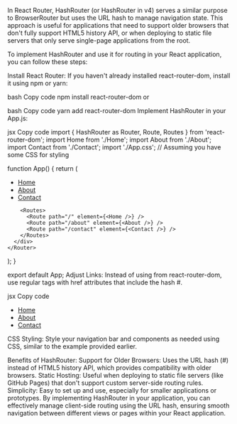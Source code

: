 
In React Router, HashRouter (or HashRouter in v4) serves a similar purpose to BrowserRouter but uses the URL hash to manage navigation state. This approach is useful for applications that need to support older browsers that don't fully support HTML5 history API, or when deploying to static file servers that only serve single-page applications from the root.

To implement HashRouter and use it for routing in your React application, you can follow these steps:

Install React Router: If you haven't already installed react-router-dom, install it using npm or yarn:

bash
Copy code
npm install react-router-dom
or

bash
Copy code
yarn add react-router-dom
Implement HashRouter in your App.js:

jsx
Copy code
import { HashRouter as Router, Route, Routes } from 'react-router-dom';
import Home from './Home';
import About from './About';
import Contact from './Contact';
import './App.css'; // Assuming you have some CSS for styling

function App() {
  return (
    <Router>
      <div>
        <nav>
          <ul>
            <li>
              <a href="#/">Home</a>
            </li>
            <li>
              <a href="#/about">About</a>
            </li>
            <li>
              <a href="#/contact">Contact</a>
            </li>
          </ul>
        </nav>

        <Routes>
          <Route path="/" element={<Home />} />
          <Route path="/about" element={<About />} />
          <Route path="/contact" element={<Contact />} />
        </Routes>
      </div>
    </Router>
  );
}

export default App;
Adjust Links: Instead of using <Link> from react-router-dom, use regular <a> tags with href attributes that include the hash #.

jsx
Copy code
<nav>
  <ul>
    <li>
      <a href="#/">Home</a>
    </li>
    <li>
      <a href="#/about">About</a>
    </li>
    <li>
      <a href="#/contact">Contact</a>
    </li>
  </ul>
</nav>
CSS Styling: Style your navigation bar and components as needed using CSS, similar to the example provided earlier.

Benefits of HashRouter:
Support for Older Browsers: Uses the URL hash (#) instead of HTML5 history API, which provides compatibility with older browsers.
Static Hosting: Useful when deploying to static file servers (like GitHub Pages) that don't support custom server-side routing rules.
Simplicity: Easy to set up and use, especially for smaller applications or prototypes.
By implementing HashRouter in your application, you can effectively manage client-side routing using the URL hash, ensuring smooth navigation between different views or pages within your React application.